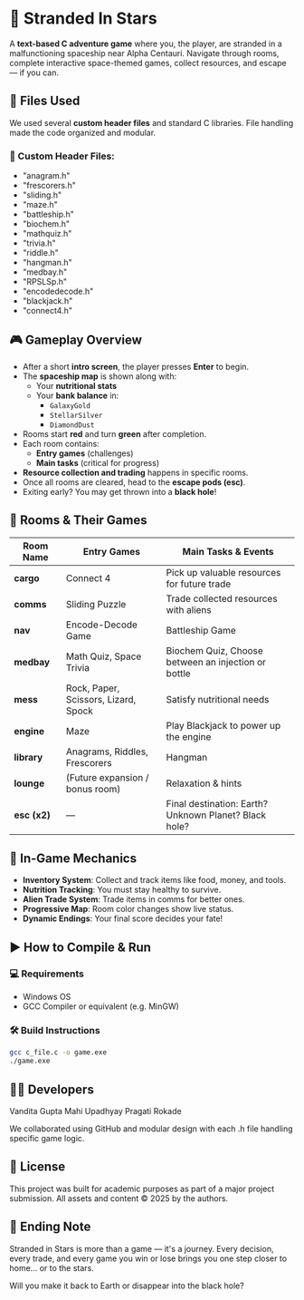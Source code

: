 # 🌌 Stranded In Stars

A **text-based C adventure game** where you, the player, are stranded in a malfunctioning spaceship near Alpha Centauri. Navigate through rooms, complete interactive space-themed games, collect resources, and escape — if you can.

## 📁 Files Used

We used several **custom header files** and standard C libraries. File handling made the code organized and modular.

### 🔧 Custom Header Files:
 - "anagram.h"
 - "frescorers.h"
 - "sliding.h"
 - "maze.h"
 - "battleship.h"
 - "biochem.h"
 - "mathquiz.h"
 - "trivia.h"
 - "riddle.h"
 - "hangman.h"
 - "medbay.h"
 - "RPSLSp.h"
 - "encodedecode.h"
 - "blackjack.h"
 - "connect4.h"

## 🎮 Gameplay Overview

- After a short **intro screen**, the player presses **Enter** to begin.
- The **spaceship map** is shown along with:
  - Your **nutritional stats**
  - Your **bank balance** in:
    - `GalaxyGold`
    - `StellarSilver`
    - `DiamondDust`
- Rooms start **red** and turn **green** after completion.
- Each room contains:
  - **Entry games** (challenges)
  - **Main tasks** (critical for progress)
- **Resource collection and trading** happens in specific rooms.
- Once all rooms are cleared, head to the **escape pods (esc)**.
- Exiting early? You may get thrown into a **black hole**!

## 🧪 Rooms & Their Games

| Room Name     | Entry Games                          | Main Tasks & Events                                      |
|--------------|---------------------------------------|----------------------------------------------------------|
| **cargo**     | Connect 4                            | Pick up valuable resources for future trade              |
| **comms**     | Sliding Puzzle                       | Trade collected resources with aliens                    |
| **nav**       | Encode-Decode Game                   | Battleship Game                                          |
| **medbay**    | Math Quiz, Space Trivia              | Biochem Quiz, Choose between an injection or bottle      |
| **mess**      | Rock, Paper, Scissors, Lizard, Spock | Satisfy nutritional needs                                |
| **engine**    | Maze                                 | Play Blackjack to power up the engine                    |
| **library**   | Anagrams, Riddles, Frescorers        | Hangman                                                  |
| **lounge**    | (Future expansion / bonus room)      | Relaxation & hints                                       |
| **esc (x2)**  | —                                    | Final destination: Earth? Unknown Planet? Black hole?    |

## 💼 In-Game Mechanics

- **Inventory System**: Collect and track items like food, money, and tools.
- **Nutrition Tracking**: You must stay healthy to survive.
- **Alien Trade System**: Trade items in comms for better ones.
- **Progressive Map**: Room color changes show live status.
- **Dynamic Endings**: Your final score decides your fate!

## ▶️ How to Compile & Run

### 💻 Requirements
- Windows OS
- GCC Compiler or equivalent (e.g. MinGW)

### 🛠️ Build Instructions
```bash
gcc c_file.c -o game.exe
./game.exe
```

## 👨‍💻 Developers
Vandita Gupta
Mahi Upadhyay
Pragati Rokade

We collaborated using GitHub and modular design with each .h file handling specific game logic.

## 🧾 License
This project was built for academic purposes as part of a major project submission.
All assets and content © 2025 by the authors.

## 💫 Ending Note
Stranded in Stars is more than a game — it's a journey. Every decision, every trade, and every game you win or lose brings you one step closer to home... or to the stars.

Will you make it back to Earth or disappear into the black hole?
